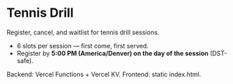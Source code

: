 # Tennis Drill

Register, cancel, and waitlist for tennis drill sessions.

- 6 slots per session — first come, first served.
- Register by **5:00 PM (America/Denver) on the day of the session** (DST-safe).

Backend: Vercel Functions + Vercel KV. Frontend: static index.html.
